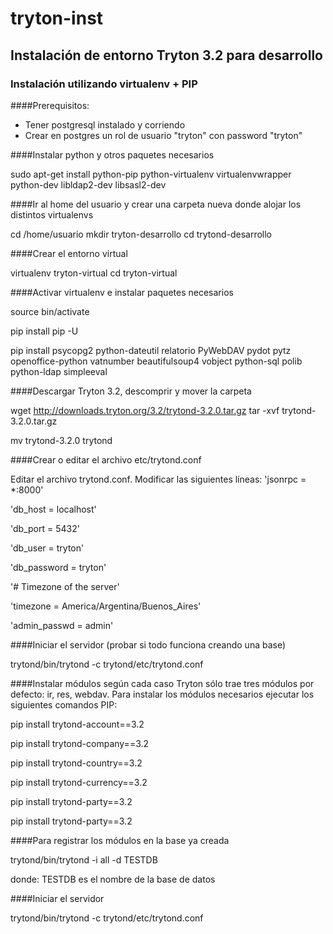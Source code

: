 tryton-inst
===========

##  Instalación de entorno Tryton 3.2 para desarrollo
###  Instalación utilizando virtualenv + PIP

####Prerequisitos: 
- Tener postgresql instalado y corriendo 
- Crear en postgres un rol de usuario "tryton" con password "tryton"

####Instalar python y otros paquetes necesarios 

sudo apt-get install python-pip python-virtualenv virtualenvwrapper python-dev libldap2-dev libsasl2-dev


####Ir al home del usuario y crear una carpeta nueva donde alojar los distintos virtualenvs 

cd /home/usuario
mkdir tryton-desarrollo
cd trytond-desarrollo


####Crear el entorno virtual

virtualenv tryton-virtual
cd tryton-virtual


####Activar virtualenv e instalar paquetes necesarios

source bin/activate

pip install pip -U

pip install psycopg2 python-dateutil relatorio PyWebDAV pydot pytz openoffice-python vatnumber beautifulsoup4 vobject python-sql polib python-ldap simpleeval


####Descargar Tryton 3.2, descomprir y mover la carpeta

wget http://downloads.tryton.org/3.2/trytond-3.2.0.tar.gz
tar -xvf trytond-3.2.0.tar.gz

mv trytond-3.2.0 trytond
 
 
####Crear o editar el archivo etc/trytond.conf

Editar el archivo trytond.conf. Modificar las siguientes líneas:
'jsonrpc = *:8000'

'db_host = localhost'

'db_port = 5432'

'db_user = tryton'

'db_password = tryton'

'# Timezone of the server'

'timezone = America/Argentina/Buenos_Aires'

'admin_passwd = admin'


####Iniciar el servidor (probar si todo funciona creando una base)

trytond/bin/trytond -c trytond/etc/trytond.conf


####Instalar módulos según cada caso
Tryton sólo trae tres módulos por defecto: ir, res, webdav.
Para instalar los módulos necesarios ejecutar los siguientes comandos PIP:

pip install trytond-account==3.2

pip install trytond-company==3.2

pip install trytond-country==3.2

pip install trytond-currency==3.2

pip install trytond-party==3.2

pip install trytond-party==3.2


####Para registrar los módulos en la base ya creada

trytond/bin/trytond -i all -d TESTDB

donde: TESTDB es el nombre de la base de datos


####Iniciar el servidor

trytond/bin/trytond -c trytond/etc/trytond.conf



